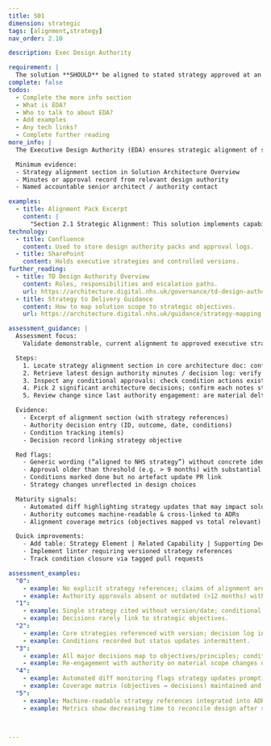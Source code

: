 ```yaml
---
title: S01
dimension: strategic
tags: [alignment,strategy]
nav_order: 2.10

description: Exec Design Authority

requirement: |
  The solution **SHOULD** be aligned to stated strategy approved at an executive level. e.g. TD Design Authority, P&P DA etc.
complete: false
todos:
  - Complete the more info section
  - What is EDA?
  - Who to talk to about EDA?
  - Add examples
  - Any tech links?
  - Complete further reading
more_info: |
  The Executive Design Authority (EDA) ensures strategic alignment of solutions. Provide explicit references to approved strategies (e.g. TD Design Authority, P&P DA) in architecture documents and record approvals.

  Minimum evidence:
  - Strategy alignment section in Solution Architecture Overview
  - Minutes or approval record from relevant design authority
  - Named accountable senior architect / authority contact

examples:
  - title: Alignment Pack Excerpt
    content: |
      "Section 2.1 Strategic Alignment: This solution implements capabilities 4.2 and 7.1 from the TD Strategy and was endorsed by P&P DA on 12 Sep 2025 (Ref: DA-2025-0912)."
technology:
  - title: Confluence
    content: Used to store design authority packs and approval logs.
  - title: SharePoint
    content: Holds executive strategies and controlled versions.
further_reading:
  - title: TD Design Authority Overview
    content: Roles, responsibilities and escalation paths.
    url: https://architecture.digital.nhs.uk/governance/td-design-authority
  - title: Strategy to Delivery Guidance
    content: How to map solution scope to strategic objectives.
    url: https://architecture.digital.nhs.uk/guidance/strategy-mapping

assessment_guidance: |
  Assessment focus:
    Validate demonstrable, current alignment to approved executive strategies with traceable endorsement and challenge history.

  Steps:
    1. Locate strategy alignment section in core architecture doc: confirm explicit references (IDs / version dates) to each governing strategy.
    2. Retrieve latest design authority minutes / decision log: verify this solution appears with outcome (approved / conditional) & date.
    3. Inspect any conditional approvals: check condition actions exist & status (no orphan conditions).
    4. Pick 2 significant architecture decisions; confirm each notes strategic objective or principle linkage not just implicitly assumed.
    5. Review change since last authority engagement: are material deltas (scope, tech pivot) re-presented or at least notified?

  Evidence:
    - Excerpt of alignment section (with strategy references)
    - Authority decision entry (ID, outcome, date, conditions)
    - Condition tracking item(s)
    - Decision record linking strategy objective

  Red flags:
    - Generic wording (“aligned to NHS strategy”) without concrete identifiers
    - Approval older than threshold (e.g. > 9 months) with substantial solution evolution
    - Conditions marked done but no artefact update PR link
    - Strategy changes unreflected in design choices

  Maturity signals:
    - Automated diff highlighting strategy updates that may impact solution
    - Authority outcomes machine-readable & cross-linked to ADRs
    - Alignment coverage metrics (objectives mapped vs total relevant)

  Quick improvements:
    - Add table: Strategy Element | Related Capability | Supporting Decision | Evidence Link
    - Implement linter requiring versioned strategy references
    - Track condition closure via tagged pull requests

assessment_examples:
  "0":
    - example: No explicit strategy references; claims of alignment are generic.
    - example: Authority approvals absent or outdated (>12 months) with major design drift.
  "1":
    - example: Single strategy cited without version/date; conditional approval actions missing follow-up tracking.
    - example: Decisions rarely link to strategic objectives.
  "2":
    - example: Core strategies referenced with version; decision log includes occasional objective linkage.
    - example: Conditions recorded but status updates intermittent.
  "3":
    - example: All major decisions map to objectives/principles; condition actions tracked to closure.
    - example: Re-engagement with authority on material scope changes documented.
  "4":
    - example: Automated diff monitoring flags strategy updates prompting impact assessment.
    - example: Coverage matrix (objectives ↔ decisions) maintained and reviewed quarterly.
  "5":
    - example: Machine-readable strategy references integrated into ADR template; alignment gaps create backlog items automatically.
    - example: Metrics show decreasing time to reconcile design after strategy changes.



---
```

